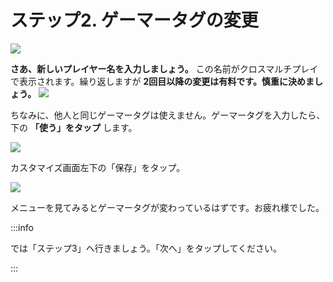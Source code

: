 # ステップ2. ゲーマータグの変更

![](https://cdn-ak.f.st-hatena.com/images/fotolife/s/sasigume/20210208/20210208095105.png)

**さあ、新しいプレイヤー名を入力しましょう。** この名前がクロスマルチプレイで表示されます。繰り返しますが **2回目以降の変更は有料です。慎重に決めましょう。**
![](https://cdn-ak.f.st-hatena.com/images/fotolife/s/sasigume/20210208/20210208094959.png)

ちなみに、他人と同じゲーマータグは使えません。ゲーマータグを入力したら、下の **「使う」をタップ** します。

![](https://cdn-ak.f.st-hatena.com/images/fotolife/s/sasigume/20210208/20210208095051.png)

カスタマイズ画面左下の「保存」をタップ。

![](https://cdn-ak.f.st-hatena.com/images/fotolife/s/sasigume/20210208/20210208095010.png)

メニューを見てみるとゲーマータグが変わっているはずです。お疲れ様でした。

:::info

では「ステップ3」へ行きましょう。「次へ」をタップしてください。

:::
